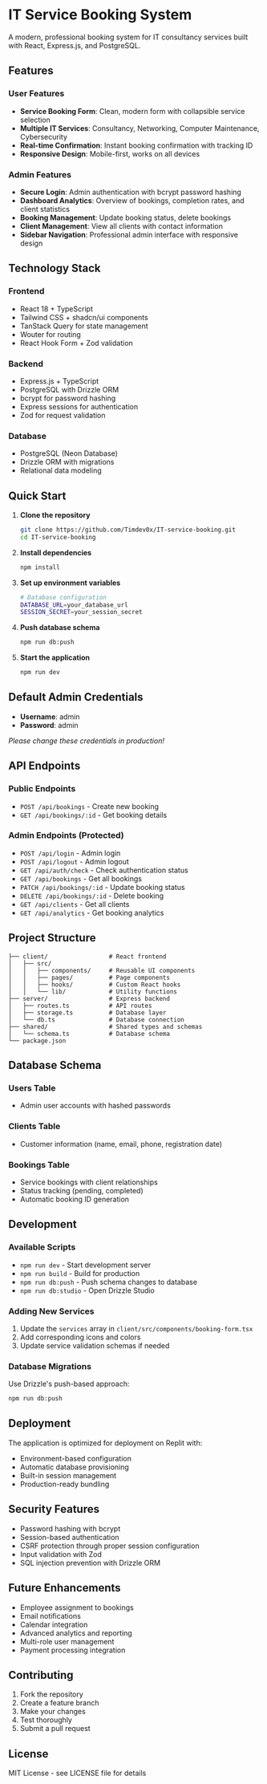 # IT Service Booking System

A modern, professional booking system for IT consultancy services built with React, Express.js, and PostgreSQL.

## Features

### User Features
- **Service Booking Form**: Clean, modern form with collapsible service selection
- **Multiple IT Services**: Consultancy, Networking, Computer Maintenance, Cybersecurity
- **Real-time Confirmation**: Instant booking confirmation with tracking ID
- **Responsive Design**: Mobile-first, works on all devices

### Admin Features
- **Secure Login**: Admin authentication with bcrypt password hashing
- **Dashboard Analytics**: Overview of bookings, completion rates, and client statistics
- **Booking Management**: Update booking status, delete bookings
- **Client Management**: View all clients with contact information
- **Sidebar Navigation**: Professional admin interface with responsive design

## Technology Stack

### Frontend
- React 18 + TypeScript
- Tailwind CSS + shadcn/ui components
- TanStack Query for state management
- Wouter for routing
- React Hook Form + Zod validation

### Backend
- Express.js + TypeScript
- PostgreSQL with Drizzle ORM
- bcrypt for password hashing
- Express sessions for authentication
- Zod for request validation

### Database
- PostgreSQL (Neon Database)
- Drizzle ORM with migrations
- Relational data modeling

## Quick Start

1. **Clone the repository**
   ```bash
   git clone https://github.com/Timdev0x/IT-service-booking.git
   cd IT-service-booking
   ```

2. **Install dependencies**
   ```bash
   npm install
   ```

3. **Set up environment variables**
   ```bash
   # Database configuration 
   DATABASE_URL=your_database_url
   SESSION_SECRET=your_session_secret
   ```

4. **Push database schema**
   ```bash
   npm run db:push
   ```

5. **Start the application**
   ```bash
   npm run dev
   ```

## Default Admin Credentials

- **Username**: admin
- **Password**: admin

*Please change these credentials in production!*

## API Endpoints

### Public Endpoints
- `POST /api/bookings` - Create new booking
- `GET /api/bookings/:id` - Get booking details

### Admin Endpoints (Protected)
- `POST /api/login` - Admin login
- `POST /api/logout` - Admin logout
- `GET /api/auth/check` - Check authentication status
- `GET /api/bookings` - Get all bookings
- `PATCH /api/bookings/:id` - Update booking status
- `DELETE /api/bookings/:id` - Delete booking
- `GET /api/clients` - Get all clients
- `GET /api/analytics` - Get booking analytics

## Project Structure

```
├── client/                 # React frontend
│   ├── src/
│   │   ├── components/     # Reusable UI components
│   │   ├── pages/          # Page components
│   │   ├── hooks/          # Custom React hooks
│   │   └── lib/            # Utility functions
├── server/                 # Express backend
│   ├── routes.ts           # API routes
│   ├── storage.ts          # Database layer
│   └── db.ts               # Database connection
├── shared/                 # Shared types and schemas
│   └── schema.ts           # Database schema
└── package.json
```

## Database Schema

### Users Table
- Admin user accounts with hashed passwords

### Clients Table
- Customer information (name, email, phone, registration date)

### Bookings Table
- Service bookings with client relationships
- Status tracking (pending, completed)
- Automatic booking ID generation

## Development

### Available Scripts
- `npm run dev` - Start development server
- `npm run build` - Build for production
- `npm run db:push` - Push schema changes to database
- `npm run db:studio` - Open Drizzle Studio

### Adding New Services
1. Update the `services` array in `client/src/components/booking-form.tsx`
2. Add corresponding icons and colors
3. Update service validation schemas if needed

### Database Migrations
Use Drizzle's push-based approach:
```bash
npm run db:push
```

## Deployment

The application is optimized for deployment on Replit with:
- Environment-based configuration
- Automatic database provisioning
- Built-in session management
- Production-ready bundling

## Security Features

- Password hashing with bcrypt
- Session-based authentication
- CSRF protection through proper session configuration
- Input validation with Zod
- SQL injection prevention with Drizzle ORM

## Future Enhancements

- Employee assignment to bookings
- Email notifications
- Calendar integration
- Advanced analytics and reporting
- Multi-role user management
- Payment processing integration

## Contributing

1. Fork the repository
2. Create a feature branch
3. Make your changes
4. Test thoroughly
5. Submit a pull request

## License

MIT License - see LICENSE file for details
